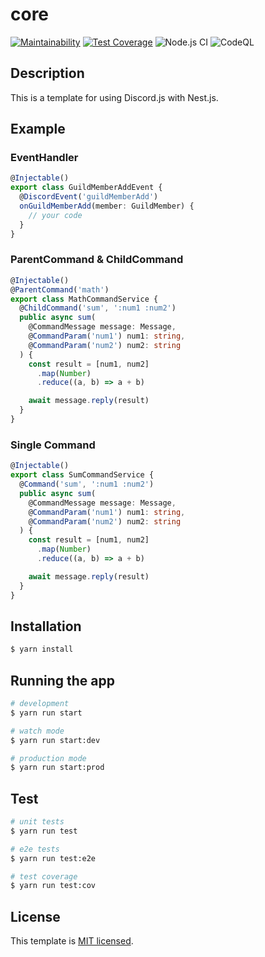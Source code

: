 # core

[![Maintainability](https://api.codeclimate.com/v1/badges/da1ac3afaeedf37d9a0b/maintainability)](https://codeclimate.com/github/project-heat/core/maintainability)
[![Test Coverage](https://api.codeclimate.com/v1/badges/da1ac3afaeedf37d9a0b/test_coverage)](https://codeclimate.com/github/project-heat/core/test_coverage)
![Node.js CI](https://github.com/project-heat/core/workflows/Node.js%20CI/badge.svg)
![CodeQL](https://github.com/project-heat/core/workflows/CodeQL/badge.svg)

## Description

This is a template for using Discord.js with Nest.js.

## Example

### EventHandler

```ts
@Injectable()
export class GuildMemberAddEvent {
  @DiscordEvent('guildMemberAdd')
  onGuildMemberAdd(member: GuildMember) {
    // your code
  }
}
```

### ParentCommand & ChildCommand

```ts
@Injectable()
@ParentCommand('math')
export class MathCommandService {
  @ChildCommand('sum', ':num1 :num2')
  public async sum(
    @CommandMessage message: Message,
    @CommandParam('num1') num1: string,
    @CommandParam('num2') num2: string
  ) {
    const result = [num1, num2]
      .map(Number)
      .reduce((a, b) => a + b)

    await message.reply(result)
  }
}
```

### Single Command

```ts
@Injectable()
export class SumCommandService {
  @Command('sum', ':num1 :num2')
  public async sum(
    @CommandMessage message: Message,
    @CommandParam('num1') num1: string,
    @CommandParam('num2') num2: string
  ) {
    const result = [num1, num2]
      .map(Number)
      .reduce((a, b) => a + b)

    await message.reply(result)
  }
}
```

## Installation

```bash
$ yarn install
```

## Running the app

```bash
# development
$ yarn run start

# watch mode
$ yarn run start:dev

# production mode
$ yarn run start:prod
```

## Test

```bash
# unit tests
$ yarn run test

# e2e tests
$ yarn run test:e2e

# test coverage
$ yarn run test:cov
```

## License

This template is [MIT licensed](LICENSE).
